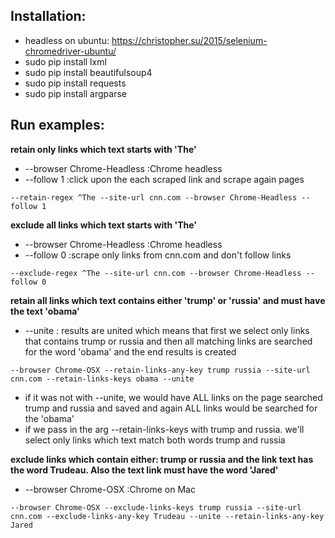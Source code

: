 
## Installation:

* headless on ubuntu: https://christopher.su/2015/selenium-chromedriver-ubuntu/
* sudo pip install lxml
* sudo pip install beautifulsoup4
* sudo pip install requests
* sudo pip install argparse

## Run examples:

__retain only links which text starts with 'The'__
* --browser Chrome-Headless :Chrome headless
* --follow 1 :click upon the each scraped link and scrape again pages
```
--retain-regex ^The --site-url cnn.com --browser Chrome-Headless --follow 1
```

__exclude all links which text starts with 'The'__
* --browser Chrome-Headless :Chrome headless
* --follow 0 :scrape only links from cnn.com and don't follow links
```
--exclude-regex ^The --site-url cnn.com --browser Chrome-Headless --follow 0
```

__retain all links which text contains either 'trump' or 'russia' and must have the text 'obama'__
* --unite : results are united which means that first we select only links that contains trump or russia
and then all matching links are searched for the word 'obama' and the end results is created
```
--browser Chrome-OSX --retain-links-any-key trump russia --site-url cnn.com --retain-links-keys obama --unite
```
* if it was not with --unite, we would have ALL links on the page searched trump and russia and saved and
again ALL links would be searched for the 'obama'
* if we pass in the arg --retain-links-keys with trump and russia. we'll select only links which text match both words
trump and russia

__exclude links which contain either: trump or russia and the link text has the word Trudeau. Also the text link must have the word
'Jared'__
* --browser Chrome-OSX :Chrome on Mac
```
--browser Chrome-OSX --exclude-links-keys trump russia --site-url cnn.com --exclude-links-any-key Trudeau --unite --retain-links-any-key Jared
```



